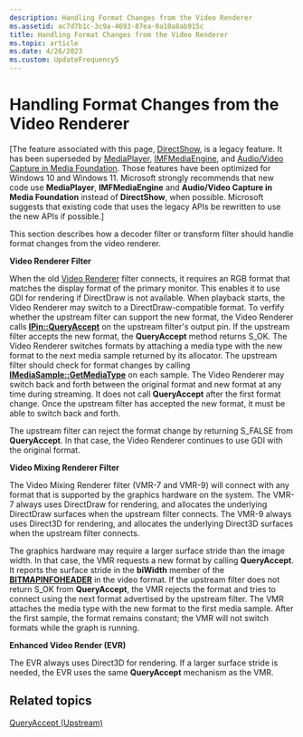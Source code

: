 ```yaml
---
description: Handling Format Changes from the Video Renderer
ms.assetid: ac7d7b1c-3c9a-4693-87ea-0a10a8ab915c
title: Handling Format Changes from the Video Renderer
ms.topic: article
ms.date: 4/26/2023
ms.custom: UpdateFrequency5
---
```


# Handling Format Changes from the Video Renderer

\[The feature associated with this page, [DirectShow](/windows/win32/directshow/directshow), is a legacy feature. It has been superseded by [MediaPlayer](/uwp/api/Windows.Media.Playback.MediaPlayer), [IMFMediaEngine](/windows/win32/api/mfmediaengine/nn-mfmediaengine-imfmediaengine), and [Audio/Video Capture in Media Foundation](/windows/win32/medfound/audio-video-capture-in-media-foundation). Those features have been optimized for Windows 10 and Windows 11. Microsoft strongly recommends that new code use **MediaPlayer**, **IMFMediaEngine** and **Audio/Video Capture in Media Foundation** instead of **DirectShow**, when possible. Microsoft suggests that existing code that uses the legacy APIs be rewritten to use the new APIs if possible.\]

This section describes how a decoder filter or transform filter should handle format changes from the video renderer.

**Video Renderer Filter**

When the old [Video Renderer](video-renderer-filter.md) filter connects, it requires an RGB format that matches the display format of the primary monitor. This enables it to use GDI for rendering if DirectDraw is not available. When playback starts, the Video Renderer may switch to a DirectDraw-compatible format. To verfify whether the upstream filter can support the new format, the Video Renderer calls [**IPin::QueryAccept**](/windows/desktop/api/Strmif/nf-strmif-ipin-queryaccept) on the upstream filter's output pin. If the upstream filter accepts the new format, the **QueryAccept** method returns S\_OK. The Video Renderer switches formats by attaching a media type with the new format to the next media sample returned by its allocator. The upstream filter should check for format changes by calling [**IMediaSample::GetMediaType**](/windows/desktop/api/Strmif/nf-strmif-imediasample-getmediatype) on each sample. The Video Renderer may switch back and forth between the original format and new format at any time during streaming. It does not call **QueryAccept** after the first format change. Once the upstream filter has accepted the new format, it must be able to switch back and forth.

The upstream filter can reject the format change by returning S\_FALSE from **QueryAccept**. In that case, the Video Renderer continues to use GDI with the original format.

**Video Mixing Renderer Filter**

The Video Mixing Renderer filter (VMR-7 and VMR-9) will connect with any format that is supported by the graphics hardware on the system. The VMR-7 always uses DirectDraw for rendering, and allocates the underlying DirectDraw surfaces when the upstream filter connects. The VMR-9 always uses Direct3D for rendering, and allocates the underlying Direct3D surfaces when the upstream filter connects.

The graphics hardware may require a larger surface stride than the image width. In that case, the VMR requests a new format by calling **QueryAccept**. It reports the surface stride in the **biWidth** member of the [**BITMAPINFOHEADER**](/windows/win32/api/wingdi/ns-wingdi-bitmapinfoheader) in the video format. If the upstream filter does not return S\_OK from **QueryAccept**, the VMR rejects the format and tries to connect using the next format advertised by the upstream filter. The VMR attaches the media type with the new format to the first media sample. After the first sample, the format remains constant; the VMR will not switch formats while the graph is running.

**Enhanced Video Render (EVR)**

The EVR always uses Direct3D for rendering. If a larger surface stride is needed, the EVR uses the same **QueryAccept** mechanism as the VMR.

## Related topics

<dl> <dt>

[QueryAccept (Upstream)](queryaccept--upstream.md)
</dt> </dl>

 

 



